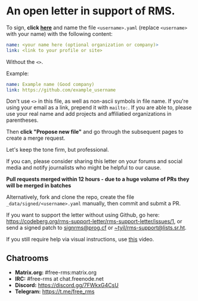 # An open letter in support of RMS.

To sign, **click [here](https://github.com/rms-support-letter/rms-support-letter.github.io/new/master/_data/signed)** and name the file `<username>.yaml` (replace `<username>` with your name) with the following content:

```yaml
name: <your name here (optional organization or company)>
link: <link to your profile or site>
```

Without the `<>`.

Example:
```yaml
name: Example name (Good company)
link: https://github.com/example_username
```

Don't use `<>` in this file, as well as non-ascii symbols in file name.
If you're using your email as a link, prepend it with `mailto:`.
If you are able to, please use your real name and add projects and affiliatied organizations in parentheses.

Then **click "Propose new file"** and go through the subsequent pages to create a merge request.

Let's keep the tone firm, but professional.

If you can, please consider sharing this letter on your forums and social media and notify journalists who might be helpful to our cause.

**Pull requests merged within 12 hours - due to a huge volume of PRs they will be merged in batches**

Alternatively, fork and clone the repo, create the file `_data/signed/<username>.yaml` manually, then commit and submit a PR.

If you want to support the letter without using Github, go here: https://codeberg.org/rms-support-letter/rms-support-letter/issues/1, 
or send a signed patch to [signrms@prog.cf](mailto:signrms@prog.cf) or [~tyil/rms-support@lists.sr.ht](mailto:~tyil/rms-support@lists.sr.ht).

If you still require help via visual instructions, use [this](https://invidious.snopyta.org/watch?v=1lz5S5oS8CU) video.

## Chatrooms

- **Matrix.org:** #free-rms:matrix.org
- **IRC:** #free-rms at chat.freenode.net
- **Discord:** https://discord.gg/7FWkxG4CsU
- **Telegram:** https://t.me/free_rms

